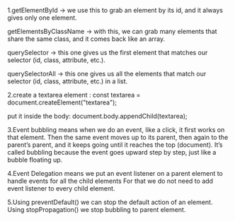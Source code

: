 1.getElementById → we use this to grab an element by its id, and it always gives only one element.

getElementsByClassName → with this, we can grab many elements that share the same class, and it comes back like an array.

querySelector → this one gives us the first element that matches our selector (id, class, attribute, etc.).

querySelectorAll → this one gives us all the elements that match our selector (id, class, attribute, etc.) in a list.
   
2.create a textarea element :
const textarea = document.createElement("textarea");

put it inside the body:
document.body.appendChild(textarea);


3.Event bubbling means when we do an event, like a click, it first works on that element. Then the same event moves up to its parent, then again to the parent’s parent, and it keeps going until it reaches the top (document). It’s called bubbling because the event goes upward step by step, just like a bubble floating up.

4.Event Delegation means we put an event listener on a parent element to handle events for all the child elements
For that we do not need to add event listener to every child element.

5.Using preventDefault() we can stop the default action of an element.
Using stopPropagation() we stop bubbling to parent element.
